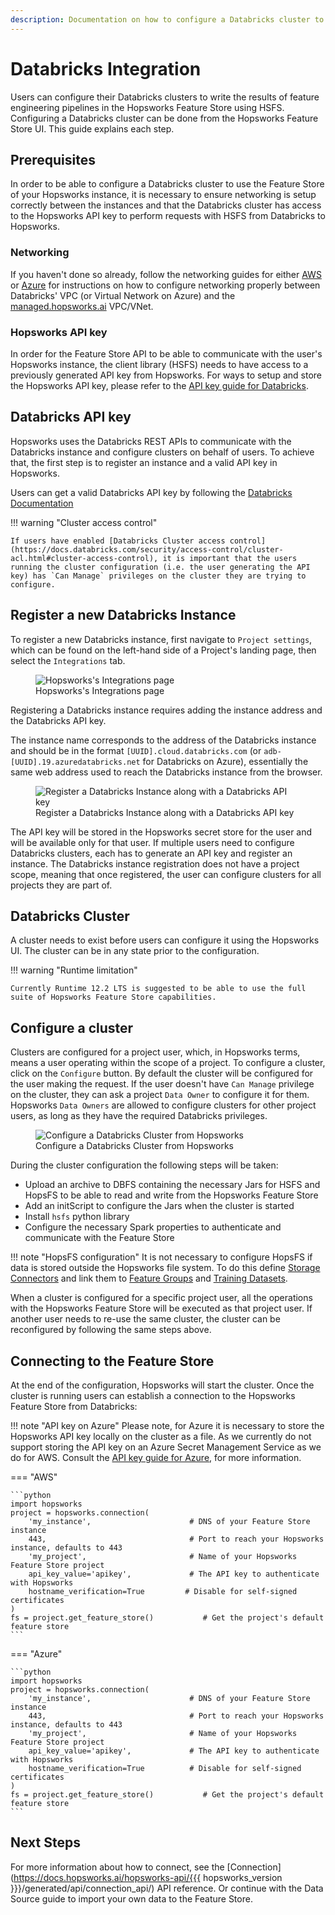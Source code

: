 ```yaml
---
description: Documentation on how to configure a Databricks cluster to read and write features from the Hopsworks Feature Store
---
```

# Databricks Integration

Users can configure their Databricks clusters to write the results of feature engineering pipelines in the Hopsworks Feature Store using HSFS.
Configuring a Databricks cluster can be done from the Hopsworks Feature Store UI. This guide explains each step.

## Prerequisites

In order to be able to configure a Databricks cluster to use the Feature Store of your Hopsworks instance, it is necessary to ensure networking is setup correctly between the instances and that the Databricks cluster has access to the Hopsworks API key to perform requests with HSFS from Databricks to Hopsworks.

### Networking

If you haven't done so already, follow the networking guides for either [AWS](networking.md#aws) or [Azure](networking.md#azure) for instructions on how to configure networking properly between Databricks' VPC (or Virtual Network on Azure) and the [managed.hopsworks.ai](https://managed.hopsworks.ai) VPC/VNet.

### Hopsworks API key

In order for the Feature Store API to be able to communicate with the user's Hopsworks instance, the client library (HSFS) needs to have access to a previously generated API key from Hopsworks. For ways to setup and store the Hopsworks API key, please refer to the [API key guide for Databricks](api_key.md).

## Databricks API key

Hopsworks uses the Databricks REST APIs to communicate with the Databricks instance and configure clusters on behalf of users.
To achieve that, the first step is to register an instance and a valid API key in Hopsworks.

Users can get a valid Databricks API key by following the [Databricks Documentation](https://docs.databricks.com/dev-tools/api/latest/authentication.html#generate-a-personal-access-token)

!!! warning "Cluster access control"

    If users have enabled [Databricks Cluster access control](https://docs.databricks.com/security/access-control/cluster-acl.html#cluster-access-control), it is important that the users running the cluster configuration (i.e. the user generating the API key) has `Can Manage` privileges on the cluster they are trying to configure.

## Register a new Databricks Instance

To register a new Databricks instance, first navigate to `Project settings`, which can be found on the left-hand side of a Project's landing page, then select the `Integrations` tab.

<p align="center">
  <figure>
    <img src="../../../../assets/images/guides/integrations/databricks/databricks-integration.png" alt="Hopsworks's Integrations page">
    <figcaption>Hopsworks's Integrations page</figcaption>
  </figure>
</p>

Registering a Databricks instance requires adding the instance address and the Databricks API key.

The instance name corresponds to the address of the Databricks instance and should be in the format `[UUID].cloud.databricks.com` (or `adb-[UUID].19.azuredatabricks.net` for Databricks on Azure), essentially the same web address used to reach the Databricks instance from the browser.

<p align="center">
  <figure>
    <img src="../../../../assets/images/guides/integrations/databricks/databricks-integration-popup.png" alt="Register a Databricks Instance along with a Databricks API key">
    <figcaption>Register a Databricks Instance along with a Databricks API key</figcaption>
  </figure>
</p>

The API key will be stored in the Hopsworks secret store for the user and will be available only for that user.  If multiple users need to configure Databricks clusters, each has to generate an API key and register an instance. The Databricks instance registration does not have a project scope, meaning that once registered, the user can configure clusters for all projects they are part of.

## Databricks Cluster

A cluster needs to exist before users can configure it using the Hopsworks UI. The cluster can be in any state prior to the configuration.

!!! warning "Runtime limitation"

    Currently Runtime 12.2 LTS is suggested to be able to use the full suite of Hopsworks Feature Store capabilities.

## Configure a cluster

Clusters are configured for a project user, which, in Hopsworks terms, means a user operating within the scope of a project.
To configure a cluster, click on the `Configure` button. By default the cluster will be configured for the user making the request. If the user doesn't have `Can Manage` privilege on the cluster, they can ask a project `Data Owner` to configure it for them. Hopsworks `Data Owners` are allowed to configure clusters for other project users, as long as they have the required Databricks privileges.

<p align="center">
  <figure>
    <img src="../../../../assets/images/guides/integrations/databricks/databricks-integration-cluster.png" alt="Configure a Databricks Cluster from Hopsworks">
    <figcaption>Configure a Databricks Cluster from Hopsworks</figcaption>
  </figure>
</p>

During the cluster configuration the following steps will be taken:

- Upload an archive to DBFS containing the necessary Jars for HSFS and HopsFS to be able to read and write from the Hopsworks Feature Store
- Add an initScript to configure the Jars when the cluster is started
- Install `hsfs` python library
- Configure the necessary Spark properties to authenticate and communicate with the Feature Store

!!! note "HopsFS configuration"
    It is not necessary to configure HopsFS if data is stored outside the Hopsworks file system. To do this define [Storage Connectors](../../fs/storage_connector/index.md) and link them to [Feature Groups](../../fs/feature_group/create.md) and [Training Datasets](../../fs/feature_view/training-data.md).

When a cluster is configured for a specific project user, all the operations with the Hopsworks Feature Store will be executed as that project user. If another user needs to re-use the same cluster, the cluster can be reconfigured by following the same steps above.

## Connecting to the Feature Store

At the end of the configuration, Hopsworks will start the cluster.
Once the cluster is running users can establish a connection to the Hopsworks Feature Store from Databricks:

!!! note "API key on Azure"
    Please note, for Azure it is necessary to store the Hopsworks API key locally on the cluster as a file. As we currently do not support storing the API key on an Azure Secret Management Service as we do for AWS. Consult the [API key guide for Azure](api_key.md#azure), for more information.

=== "AWS"

    ```python
    import hopsworks 
    project = hopsworks.connection(
        'my_instance',                      # DNS of your Feature Store instance
        443,                                # Port to reach your Hopsworks instance, defaults to 443
        'my_project',                       # Name of your Hopsworks Feature Store project
        api_key_value='apikey',             # The API key to authenticate with Hopsworks
        hostname_verification=True         # Disable for self-signed certificates
    )
    fs = project.get_feature_store()           # Get the project's default feature store
    ```

=== "Azure"

    ```python
    import hopsworks 
    project = hopsworks.connection(
        'my_instance',                      # DNS of your Feature Store instance
        443,                                # Port to reach your Hopsworks instance, defaults to 443
        'my_project',                       # Name of your Hopsworks Feature Store project
        api_key_value='apikey',             # The API key to authenticate with Hopsworks
        hostname_verification=True          # Disable for self-signed certificates
    )
    fs = project.get_feature_store()           # Get the project's default feature store
    ```

## Next Steps

For more information about how to connect, see the [Connection](https://docs.hopsworks.ai/hopsworks-api/{{{ hopsworks_version }}}/generated/api/connection_api/) API reference. Or continue with the Data Source guide to import your own data to the Feature Store.
